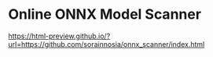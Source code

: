 # Online ONNX Model Scanner
https://html-preview.github.io/?url=https://github.com/sorainnosia/onnx_scanner/index.html
